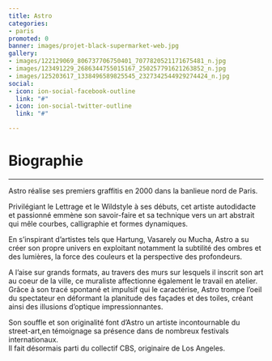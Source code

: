```yaml
---
title: Astro
categories:
- paris
promoted: 0
banner: images/projet-black-supermarket-web.jpg
gallery:
- images/122129069_806737706750401_7077820521171675481_n.jpg
- images/123491229_2686344755015167_250257791621263852_n.jpg
- images/125203617_1338496589825545_2327342544929274424_n.jpg
social:
- icon: ion-social-facebook-outline
  link: "#"
- icon: ion-social-twitter-outline
  link: "#"

---
```

# Biographie

***

Astro réalise ses premiers graffitis en 2000 dans la banlieue nord de Paris.

Privilégiant le Lettrage et le Wildstyle à ses débuts, cet artiste autodidacte et passionné emmène son savoir-faire et sa technique vers un art abstrait qui mêle courbes, calligraphie et formes dynamiques.

En s’inspirant d’artistes tels que Hartung, Vasarely ou Mucha, Astro a su créer son propre univers en exploitant notamment la subtilité des ombres et des lumières, la force des couleurs et la perspective des profondeurs.

A l’aise sur grands formats, au travers des murs sur lesquels il inscrit son art au coeur de la ville, ce muraliste affectionne également le travail en atelier. Grâce à son tracé spontané et impulsif qui le caractérise, Astro trompe l’oeil du spectateur en déformant la planitude des façades et des toiles, créant ainsi des illusions d’optique impressionnantes.

Son souffle et son originalité font d’Astro un artiste incontournable du street-art,en témoignage sa présence dans de nombreux festivals internationaux.  
 Il fait désormais parti du collectif CBS, originaire de Los Angeles.